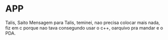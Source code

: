# APP
Talis, Saito
Mensagem para Talis, teminei, nao precisa colocar mais nada, fiz em c porque nao tava consegundo usar o c++, oarquivo pra mandar e o PDA.
